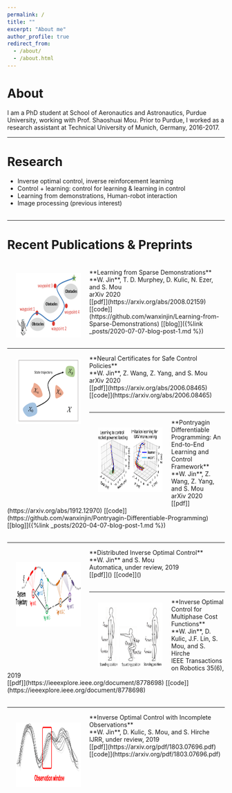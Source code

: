 ```yaml
---
permalink: /
title: ""
excerpt: "About me"
author_profile: true
redirect_from: 
  - /about/
  - /about.html
---
```


About
=====
I am a PhD student at School of Aeronautics and Astronautics, Purdue University, working with Prof. Shaoshuai Mou. Prior to Purdue, I worked as a research assistant at Technical University of Munich, Germany, 2016-2017.

-----


Research
======
* Inverse optimal control, inverse reinforcement learning 
* Control + learning: control for learning & learning in control
* Learning from demonstrations, Human-robot interaction
* Image processing (previous interest) <br /><br />

-----







Recent Publications & Preprints
======
<p style="margin-bottom:1cm; margin-left: 0.5cm"> </p>
<img src="images/learning_from_sparse.png" alt="Kitten" title="PDP" width="150" height="150" align="left" hspace="20" vspace="10" />
**Learning from Sparse Demonstrations** <br />
**W. Jin**, T. D. Murphey, D. Kulic, N. Ezer, and S. Mou<br />
arXiv 2020 <br />
[[pdf]](https://arxiv.org/abs/2008.02159) [[code]](https://github.com/wanxinjin/Learning-from-Sparse-Demonstrations) [[blog]]({%link _posts/2020-07-07-blog-post-1.md %})
<br /><br />


-----
<img src="images/safe_learning.png" alt="Kitten" title="PDP" width="150" height="150" align="left" hspace="20" vspace="10" />
**Neural Certificates for Safe Control Policies** <br />
**W. Jin**, Z. Wang, Z. Yang, and S. Mou<br />
arXiv 2020 <br />
[[pdf]](https://arxiv.org/abs/2006.08465) [[code]](https://arxiv.org/abs/2006.08465) 
<br /><br />


-----
<img src="images/introexample.png" alt="Kitten" title="PDP" width="150" height="150" align="left" hspace="20" vspace="20" />
**Pontryagin Differentiable Programming: An End-to-End Learning and Control Framework** <br />
**W. Jin**, Z. Wang, Z. Yang, and S. Mou<br />
arXiv 2020 <br />
[[pdf]](https://arxiv.org/abs/1912.12970) [[code]](https://github.com/wanxinjin/Pontryagin-Differentiable-Programming) [[blog]]({%link _posts/2020-04-07-blog-post-1.md %})<br /><br />


-----
<img src="images/DIOC.png" alt="Kitten" title="PDP" width="150" height="150" align="left" hspace="20" vspace="30" />
**Distributed Inverse Optimal Control** <br />
**W. Jin** and S. Mou<br />
Automatica, under review, 2019 <br />
[[pdf]]() [[code]]() 
<br /><br />


-----
<img src="images/ioc_multiphase.png" alt="Kitten" title="A cute kitten" width="150" height="150" align="left" hspace="20" vspace="10" />
**Inverse Optimal Control for Multiphase Cost Functions** <br />
**W. Jin**, D. Kulic, J.F. Lin, S. Mou, and S. Hirche <br />
IEEE Transactions on Robotics 35(6), 2019 <br />
[[pdf]](https://ieeexplore.ieee.org/document/8778698) [[code]](https://ieeexplore.ieee.org/document/8778698)<br /><br />




------
<img src="images/ioc_incomplete.png" alt="Kitten" title="A cute kitten" width="150" height="150" align="left" hspace="20" vspace="20"/>
**Inverse Optimal Control with Incomplete Observations** <br />
**W. Jin**, D. Kulic, S. Mou, and S. Hirche <br />
IJRR, under review, 2019<br />
[[pdf]](https://arxiv.org/pdf/1803.07696.pdf) [[code]](https://arxiv.org/pdf/1803.07696.pdf)














